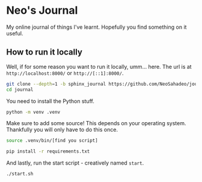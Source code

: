 # Neo's Journal

My online journal of things I've learnt.
Hopefully you find something on it useful.

## How to run it locally

Well, if for some reason you want to run it
locally, umm... here. The url is at `http://localhost:8000/`
or `http://[::1]:8000/`.

```bash
git clone --depth=1 -b sphinx_journal https://github.com/NeoSahadeo/journal
cd journal
```

You need to install the Python stuff.

```bash
python -m venv .venv
```

Make sure to add some source! This depends
on your operating system. Thankfully you
will only have to do this once.

```bash
source .venv/bin/[find you script]
```

```bash
pip install -r requirements.txt
```

And lastly, run the start script - creatively
named `start`.

```bash
./start.sh
```

